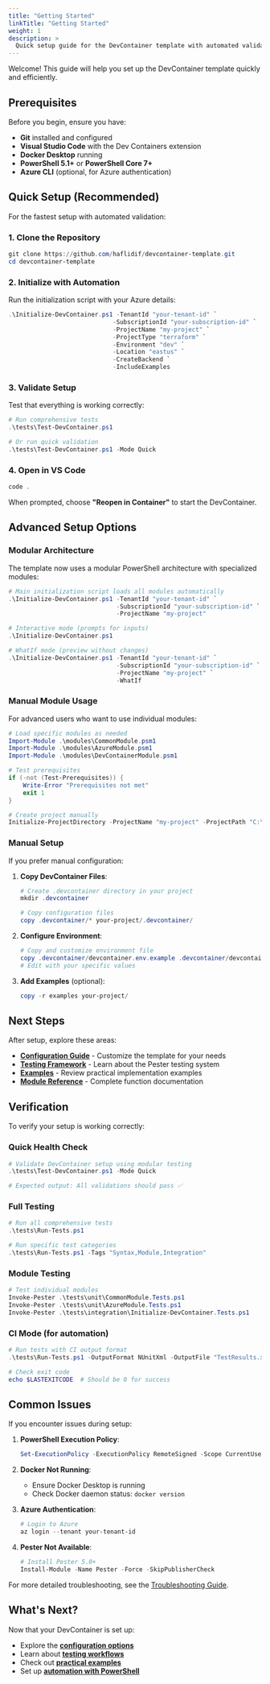 ```yaml
---
title: "Getting Started"
linkTitle: "Getting Started"
weight: 1
description: >
  Quick setup guide for the DevContainer template with automated validation and testing.
---
```


Welcome! This guide will help you set up the DevContainer template quickly and efficiently.

## Prerequisites

Before you begin, ensure you have:

- **Git** installed and configured
- **Visual Studio Code** with the Dev Containers extension
- **Docker Desktop** running
- **PowerShell 5.1+** or **PowerShell Core 7+**
- **Azure CLI** (optional, for Azure authentication)

## Quick Setup (Recommended)

For the fastest setup with automated validation:

### 1. Clone the Repository

```powershell
git clone https://github.com/haflidif/devcontainer-template.git
cd devcontainer-template
```

### 2. Initialize with Automation

Run the initialization script with your Azure details:

```powershell
.\Initialize-DevContainer.ps1 -TenantId "your-tenant-id" `
                             -SubscriptionId "your-subscription-id" `
                             -ProjectName "my-project" `
                             -ProjectType "terraform" `
                             -Environment "dev" `
                             -Location "eastus" `
                             -CreateBackend `
                             -IncludeExamples
```

### 3. Validate Setup

Test that everything is working correctly:

```powershell
# Run comprehensive tests
.\tests\Test-DevContainer.ps1

# Or run quick validation
.\tests\Test-DevContainer.ps1 -Mode Quick
```

### 4. Open in VS Code

```powershell
code .
```

When prompted, choose **"Reopen in Container"** to start the DevContainer.

## Advanced Setup Options

### Modular Architecture

The template now uses a modular PowerShell architecture with specialized modules:

```powershell
# Main initialization script loads all modules automatically
.\Initialize-DevContainer.ps1 -TenantId "your-tenant-id" `
                              -SubscriptionId "your-subscription-id" `
                              -ProjectName "my-project"

# Interactive mode (prompts for inputs)
.\Initialize-DevContainer.ps1

# WhatIf mode (preview without changes)
.\Initialize-DevContainer.ps1 -TenantId "your-tenant-id" `
                              -SubscriptionId "your-subscription-id" `
                              -ProjectName "my-project" `
                              -WhatIf
```

### Manual Module Usage

For advanced users who want to use individual modules:

```powershell
# Load specific modules as needed
Import-Module .\modules\CommonModule.psm1
Import-Module .\modules\AzureModule.psm1
Import-Module .\modules\DevContainerModule.psm1

# Test prerequisites
if (-not (Test-Prerequisites)) {
    Write-Error "Prerequisites not met"
    exit 1
}

# Create project manually
Initialize-ProjectDirectory -ProjectName "my-project" -ProjectPath "C:\Projects"
```

### Manual Setup

If you prefer manual configuration:

1. **Copy DevContainer Files**:
   ```powershell
   # Create .devcontainer directory in your project
   mkdir .devcontainer
   
   # Copy configuration files
   copy .devcontainer/* your-project/.devcontainer/
   ```

2. **Configure Environment**:
   ```powershell
   # Copy and customize environment file
   copy .devcontainer/devcontainer.env.example .devcontainer/devcontainer.env
   # Edit with your specific values
   ```

3. **Add Examples** (optional):
   ```powershell
   copy -r examples your-project/
   ```

## Next Steps

After setup, explore these areas:

- **[Configuration Guide](/docs/configuration/)** - Customize the template for your needs
- **[Testing Framework](/docs/testing/)** - Learn about the Pester testing system
- **[Examples](/docs/examples/)** - Review practical implementation examples
- **[Module Reference](/docs/api/)** - Complete function documentation

## Verification

To verify your setup is working correctly:

### Quick Health Check

```powershell
# Validate DevContainer setup using modular testing
.\tests\Test-DevContainer.ps1 -Mode Quick

# Expected output: All validations should pass ✅
```

### Full Testing

```powershell
# Run all comprehensive tests
.\tests\Run-Tests.ps1

# Run specific test categories
.\tests\Run-Tests.ps1 -Tags "Syntax,Module,Integration"
```

### Module Testing

```powershell
# Test individual modules
Invoke-Pester .\tests\unit\CommonModule.Tests.ps1
Invoke-Pester .\tests\unit\AzureModule.Tests.ps1
Invoke-Pester .\tests\integration\Initialize-DevContainer.Tests.ps1
```

### CI Mode (for automation)

```powershell
# Run tests with CI output format
.\tests\Run-Tests.ps1 -OutputFormat NUnitXml -OutputFile "TestResults.xml"

# Check exit code
echo $LASTEXITCODE  # Should be 0 for success
```

## Common Issues

If you encounter issues during setup:

1. **PowerShell Execution Policy**:
   ```powershell
   Set-ExecutionPolicy -ExecutionPolicy RemoteSigned -Scope CurrentUser
   ```

2. **Docker Not Running**:
   - Ensure Docker Desktop is running
   - Check Docker daemon status: `docker version`

3. **Azure Authentication**:
   ```powershell
   # Login to Azure
   az login --tenant your-tenant-id
   ```

4. **Pester Not Available**:
   ```powershell
   # Install Pester 5.0+
   Install-Module -Name Pester -Force -SkipPublisherCheck
   ```

For more detailed troubleshooting, see the [Troubleshooting Guide](/docs/troubleshooting/).

## What's Next?

Now that your DevContainer is set up:

- Explore the **[configuration options](/docs/configuration/)**
- Learn about **[testing workflows](/docs/testing/)**
- Check out **[practical examples](/docs/examples/)**
- Set up **[automation with PowerShell](/docs/powershell/)**
